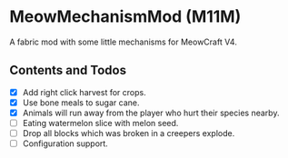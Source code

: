 # MeowMechanismMod (M11M)
A fabric mod with some little mechanisms for MeowCraft V4.

## Contents and Todos
- [x] Add right click harvest for crops.
- [x] Use bone meals to sugar cane.
- [x] Animals will run away from the player who hurt their species nearby.
- [ ] Eating watermelon slice with melon seed.
- [ ] Drop all blocks which was broken in a creepers explode.
- [ ] Configuration support.
